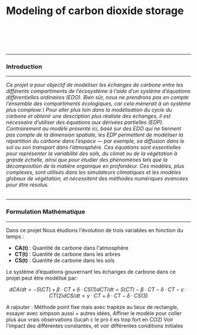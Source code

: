 # Modeling of carbon dioxide storage
<br><br/>
<br><br/>
***
### **Introduction**
***
_Ce projet a pour objectif de modéliser les échanges de carbone entre les différents compartiments de l’écosystème à l’aide d’un système d’équations différentielles ordinaires (EDO). Bien sûr, nous ne prendrons pas en compte l’ensemble des compartiments écologiques, car cela mènerait à un système plus complexe.\\
Pour aller plus loin dans la modélisation du cycle du carbone et obtenir une description plus réaliste des échanges, il est nécessaire d’utiliser des équations aux dérivées partielles (EDP). Contrairement au modèle présenté ici, basé sur des EDO qui ne tiennent pas compte de la dimension spatiale, les EDP permettent de modéliser la répartition du carbone dans l’espace — par exemple, sa diffusion dans le sol ou son transport dans l’atmosphère.
Ces équations sont essentielles pour représenter la variabilité des sols, du climat ou de la végétation à grande échelle, ainsi que pour étudier des phénomènes tels que la décomposition de la matière organique en profondeur. Ces modèles, plus complexes, sont utilisés dans les simulateurs climatiques et les modèles globaux de végétation, et nécessitent des méthodes numériques avancées pour être résolus._
<br><br/>
***
### **Formulation Mathématique**
***
Dans ce projet Nous étudions l'évolution de trois variables en fonction du temps :

- **CA(t)** : Quantité de carbone dans l'atmosphère  
- **CT(t)** : Quantité de carbone dans les arbres  
- **CS(t)** : Quantité de carbone dans les sols  

Le système d’équations gouvernant les échanges de carbone dans ce projet peut être modélisé par:

```math
dCA/dt = -S(CT) + β·CT + δ·CS        (1)
dCT/dt = S(CT) - β·CT - δ·CT - γ·CT  (2)
dCS/dt = γ·CT + δ·CT - δ·CS          (3)
```





A rajouter :
Méthode point fixe mais avec trapèze au lieux de rectangle, essayer avec simpson aussi + autres idées,
Affiner le modèle pour coller plus aux vrais observations (lucah c le pro il es trop fort en CO2)
Voir l'impact des différentes constantes, et voir différentes conditions initiales
